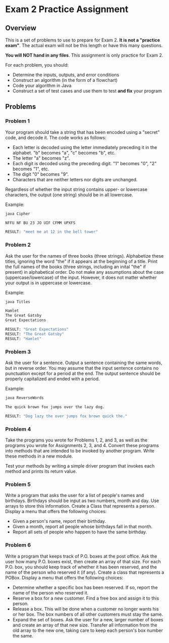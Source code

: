 # Exam 2 Practice Assignment

## Overview

This is a set of problems to use to prepare for Exam 2. **It is not a "practice exam"**. The actual exam will not be this length or have this many questions.

**You will NOT hand in any files**. This assignment is only practice for Exam 2.

For each problem, you should:

-  Determine the inputs, outputs, and error conditions
-  Construct an algorithm (in the form of a flowchart)
-  Code your algorithm in Java
-  Construct a set of test cases and use them to test **and fix** your program

## Problems

### Problem 1

Your program should take a string that has been encoded using a "secret" code, and decode it. The code works as follows:

-  Each letter is decoded using the letter immediately preceding it in the alphabet. "b" becomes "a", "c" becomes "b", etc.
-  The letter "a" becomes "z".
-  Each digit is decoded using the preceding digit. "1" becomes "0", "2" becomes "1", etc.
-  The digit "0" becomes "9".
-  Characters that are neither letters nor digits are unchanged.

Regardless of whether the input string contains upper- or lowercase characters, the output (one string) should be in all lowercase.

Example:

```sh
java Cipher

NFFU NF BU 23 JO UIF CFMM UPXFS

RESULT: "meet me at 12 in the bell tower"
```

### Problem 2

Ask the user for the names of three books (three strings). Alphabetize these titles, ignoring the word "the" if it appears at the beginning of a title. Print the full names of the books (three strings, including an inital "the" if present) in alphabetical order. Do not make any assumptions about the case (uppercase/lowercase) of the input. However, it does not matter whether your output is in uppercase or lowercase.

Example:

```sh
java Titles

Hamlet
The Great Gatsby
Great Expectations

RESULT: "Great Expectations"
RESULT: "The Great Gatsby"
RESULT: "Hamlet"
```

### Problem 3

Ask the user for a sentence. Output a sentence containing the same words, but in reverse order. You may assume that the input sentence contains no punctuation except for a period at the end. The output sentence should be properly capitalized and ended with a period.

Example:

```sh
java ReverseWords

The quick brown fox jumps over the lazy dog.

RESULT: "Dog lazy the over jumps fox brown quick the."
```

### Problem 4

Take the programs you wrote for Problems 1, 2, and 3, as well as the programs you wrote for Assignments 2, 3, and 4. Convert these programs into methods that are intended to be invoked by another program. Write these methods in a new module.

Test your methods by writing a simple driver program that invokes each method and prints its return value.

### Problem 5

Write a program that asks the user for a list of people's names and birthdays. Birthdays should be input as two numbers, month and day. Use arrays to store this information. Create a Class that represents a person. Display a menu that offers the following choices:

-  Given a person's name, report their birthday.
-  Given a month, report all people whose birthdays fall in that month.
-  Report all sets of people who happen to have the same birthday.

### Problem 6

Write a program that keeps track of P.O. boxes at the post office. Ask the user how many P.O. boxes exist, then create an array of that size. For each P.O. box, you should keep track of whether it has been reserved, and the name of the person who reserved it (if any). Create a class that represents a POBox. Display a menu that offers the following choices:

-  Determine whether a specific box has been reserved. If so, report the name of the person who reserved it.
-  Reserve a box for a new customer. Find a free box and assign it to this person.
-  Release a box. This will be done when a customer no longer wants his or her box. The box numbers of all other customers must stay the same.
-  Expand the set of boxes. Ask the user for a new, larger number of boxes and create an array of that new size. Transfer all information from the old array to the new one, taking care to keep each person's box number the same.
